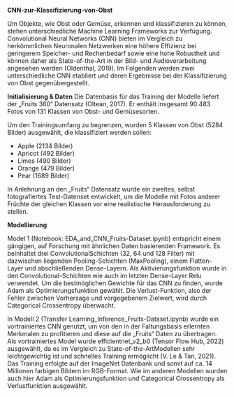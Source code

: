 **CNN-zur-Klassifizierung-von-Obst**

Um Objekte, wie Obst oder Gemüse, erkennen und klassifizieren zu können, stehen unterschiedliche Machine Learning Frameworks zur Verfügung. Convolutional Neural Networks
(CNN) bieten im Vergleich zu herkömmlichen Neuronalen Netzwerken eine höhere Effizienz bei geringerem Speicher- und Rechenbedarf sowie eine hohe Robustheit und können
daher als State-of-the-Art in der Bild- und Audioverarbeitung angesehen werden (Oldenthal,
2019).
Im Folgenden werden zwei unterschiedliche CNN etabliert und deren Ergebnisse bei der Klassifizierung von Obst gegenübergestellt.

**Initialisierung & Daten**
Die Datenbasis für das Training der Modelle liefert der „Fruits 360“ Datensatz (Oltean,
2017). Er enthält insgesamt 90.483 Fotos von 131 Klassen von Obst- und Gemüsesorten.

Um den Trainingsumfang zu begrenzen, wurden 5 Klassen von Obst (5284 Bilder) ausgewählt, die klassifiziert werden sollen:
- Apple (2134 Bilder)
- Apricot (492 Bilder)
- Limes (490 Bilder)
- Orange (479 Bilder)
- Pear (1689 Bilder)

In Anlehnung an den „Fruits“ Datensatz wurde ein zweites, selbst fotografiertes Test-Datenset entwickelt, um die Modelle mit Fotos anderer Früchte der gleichen Klassen vor eine
realistische Herausforderung zu stellen. 

**Modellierung**

Model 1 (Notebook: EDA_and_CNN_Fruits-Dataset.ipynb) entspricht einem gängigen, auf
Forschung mit ähnlichen Daten basierenden Framework. Es beinhaltet drei ConvolutionalSchichten (32, 64 und 128 Filter) mit dazwischen liegenden Pooling-Schichten (MaxPooling), einem Flatten-Layer und abschließenden Dense-Layern. Als Aktivierungsfunktion
wurde in den Convolutional-Schichten wie auch im letzten Dense-Layer Relu verwendet.
Um die bestmöglichen Gewichte für das CNN zu finden, wurde Adam als Optimierungsfunktion gewählt. Die Verlust-Funktion, also der Fehler zwischen Vorhersage und vorgegebenem Zielwert, wird durch Categorical Crossentropy überwacht.

In Modell 2 (Transfer Learning_Inference_Fruits-Dataset.ipynb) wurde ein vortrainiertes
CNN genutzt, um von den in der Faltungsbasis erlernten Merkmalen zu profitieren und
diese auf die „Fruits“ Daten zu übertragen. Als vortrainiertes Model wurde efficientnet_v2_b0 (Tensor Flow Hub, 2022) ausgewählt, da es im Vergleich zu State-of-the-ArtModellen sehr leichtgewichtig ist und schnelles Training ermöglicht (V. Le & Tan, 2021).
Das Training erfolgte auf der ImageNet Datenbank und somit auf ca. 14 Millionen farbigen
Bildern im RGB-Format. Wie im anderen Modellen wurden auch hier Adam als Optimierungsfunktion und Categorical Crossentropy als Verlustfunktion ausgewählt.
